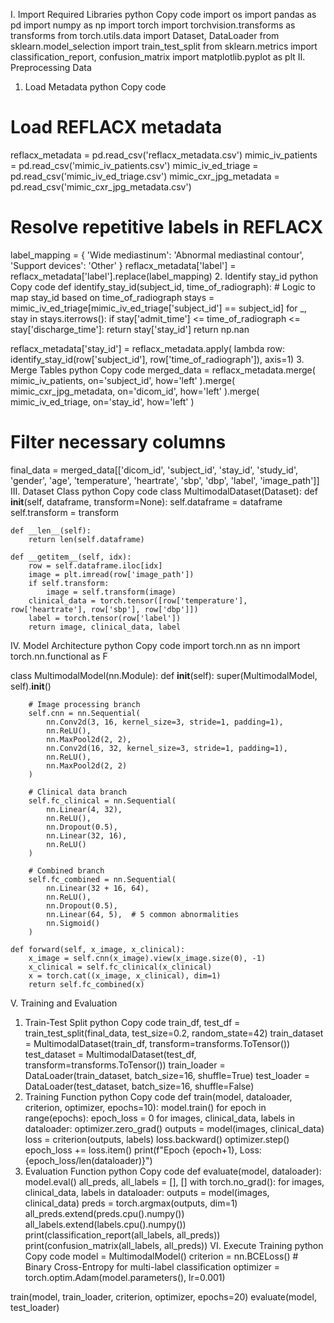 I. Import Required Libraries
python
Copy code
import os
import pandas as pd
import numpy as np
import torch
import torchvision.transforms as transforms
from torch.utils.data import Dataset, DataLoader
from sklearn.model_selection import train_test_split
from sklearn.metrics import classification_report, confusion_matrix
import matplotlib.pyplot as plt
II. Preprocessing Data
1. Load Metadata
python
Copy code
# Load REFLACX metadata
reflacx_metadata = pd.read_csv('reflacx_metadata.csv')
mimic_iv_patients = pd.read_csv('mimic_iv_patients.csv')
mimic_iv_ed_triage = pd.read_csv('mimic_iv_ed_triage.csv')
mimic_cxr_jpg_metadata = pd.read_csv('mimic_cxr_jpg_metadata.csv')

# Resolve repetitive labels in REFLACX
label_mapping = {
    'Wide mediastinum': 'Abnormal mediastinal contour',
    'Support devices': 'Other'
}
reflacx_metadata['label'] = reflacx_metadata['label'].replace(label_mapping)
2. Identify stay_id
python
Copy code
def identify_stay_id(subject_id, time_of_radiograph):
    # Logic to map stay_id based on time_of_radiograph
    stays = mimic_iv_ed_triage[mimic_iv_ed_triage['subject_id'] == subject_id]
    for _, stay in stays.iterrows():
        if stay['admit_time'] <= time_of_radiograph <= stay['discharge_time']:
            return stay['stay_id']
    return np.nan

reflacx_metadata['stay_id'] = reflacx_metadata.apply(
    lambda row: identify_stay_id(row['subject_id'], row['time_of_radiograph']), axis=1)
3. Merge Tables
python
Copy code
merged_data = reflacx_metadata.merge(
    mimic_iv_patients, on='subject_id', how='left'
).merge(
    mimic_cxr_jpg_metadata, on='dicom_id', how='left'
).merge(
    mimic_iv_ed_triage, on='stay_id', how='left'
)

# Filter necessary columns
final_data = merged_data[['dicom_id', 'subject_id', 'stay_id', 'study_id', 'gender',
                          'age', 'temperature', 'heartrate', 'sbp', 'dbp', 
                          'label', 'image_path']]
III. Dataset Class
python
Copy code
class MultimodalDataset(Dataset):
    def __init__(self, dataframe, transform=None):
        self.dataframe = dataframe
        self.transform = transform
    
    def __len__(self):
        return len(self.dataframe)
    
    def __getitem__(self, idx):
        row = self.dataframe.iloc[idx]
        image = plt.imread(row['image_path'])
        if self.transform:
            image = self.transform(image)
        clinical_data = torch.tensor([row['temperature'], row['heartrate'], row['sbp'], row['dbp']])
        label = torch.tensor(row['label'])
        return image, clinical_data, label
IV. Model Architecture
python
Copy code
import torch.nn as nn
import torch.nn.functional as F

class MultimodalModel(nn.Module):
    def __init__(self):
        super(MultimodalModel, self).__init__()
        
        # Image processing branch
        self.cnn = nn.Sequential(
            nn.Conv2d(3, 16, kernel_size=3, stride=1, padding=1),
            nn.ReLU(),
            nn.MaxPool2d(2, 2),
            nn.Conv2d(16, 32, kernel_size=3, stride=1, padding=1),
            nn.ReLU(),
            nn.MaxPool2d(2, 2)
        )
        
        # Clinical data branch
        self.fc_clinical = nn.Sequential(
            nn.Linear(4, 32),
            nn.ReLU(),
            nn.Dropout(0.5),
            nn.Linear(32, 16),
            nn.ReLU()
        )
        
        # Combined branch
        self.fc_combined = nn.Sequential(
            nn.Linear(32 + 16, 64),
            nn.ReLU(),
            nn.Dropout(0.5),
            nn.Linear(64, 5),  # 5 common abnormalities
            nn.Sigmoid()
        )
    
    def forward(self, x_image, x_clinical):
        x_image = self.cnn(x_image).view(x_image.size(0), -1)
        x_clinical = self.fc_clinical(x_clinical)
        x = torch.cat((x_image, x_clinical), dim=1)
        return self.fc_combined(x)
V. Training and Evaluation
1. Train-Test Split
python
Copy code
train_df, test_df = train_test_split(final_data, test_size=0.2, random_state=42)
train_dataset = MultimodalDataset(train_df, transform=transforms.ToTensor())
test_dataset = MultimodalDataset(test_df, transform=transforms.ToTensor())
train_loader = DataLoader(train_dataset, batch_size=16, shuffle=True)
test_loader = DataLoader(test_dataset, batch_size=16, shuffle=False)
2. Training Function
python
Copy code
def train(model, dataloader, criterion, optimizer, epochs=10):
    model.train()
    for epoch in range(epochs):
        epoch_loss = 0
        for images, clinical_data, labels in dataloader:
            optimizer.zero_grad()
            outputs = model(images, clinical_data)
            loss = criterion(outputs, labels)
            loss.backward()
            optimizer.step()
            epoch_loss += loss.item()
        print(f"Epoch {epoch+1}, Loss: {epoch_loss/len(dataloader)}")
3. Evaluation Function
python
Copy code
def evaluate(model, dataloader):
    model.eval()
    all_preds, all_labels = [], []
    with torch.no_grad():
        for images, clinical_data, labels in dataloader:
            outputs = model(images, clinical_data)
            preds = torch.argmax(outputs, dim=1)
            all_preds.extend(preds.cpu().numpy())
            all_labels.extend(labels.cpu().numpy())
    print(classification_report(all_labels, all_preds))
    print(confusion_matrix(all_labels, all_preds))
VI. Execute Training
python
Copy code
model = MultimodalModel()
criterion = nn.BCELoss()  # Binary Cross-Entropy for multi-label classification
optimizer = torch.optim.Adam(model.parameters(), lr=0.001)

train(model, train_loader, criterion, optimizer, epochs=20)
evaluate(model, test_loader)